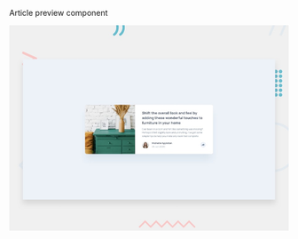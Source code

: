 Article preview component

![Design preview for the Article preview component coding challenge](./design/desktop-preview.jpg)

